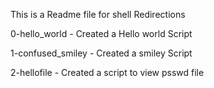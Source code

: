 This is a Readme file for shell Redirections

0-hello_world - Created a Hello world Script

1-confused_smiley - Created a smiley Script

2-hellofile - Created a script to view psswd file
